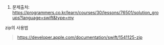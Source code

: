 1.  문제출처: https://programmers.co.kr/learn/courses/30/lessons/76501/solution_groups?language=swift&type=my

zip의 사용법
> https://developer.apple.com/documentation/swift/1541125-zip

